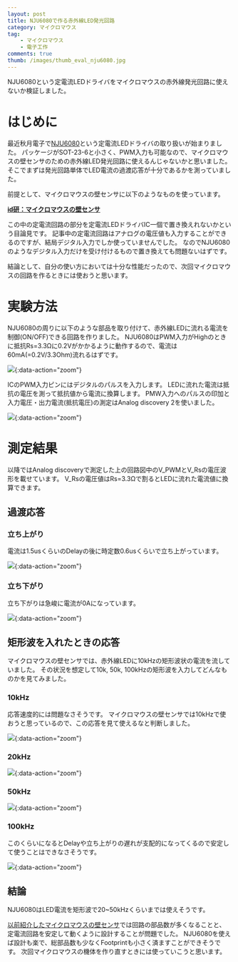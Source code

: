 ```yaml
---
layout: post
title: NJU6080で作る赤外線LED発光回路
category: マイクロマウス
tag:
    - マイクロマウス
    - 電子工作
comments: true
thumb: /images/thumb_eval_nju6080.jpg
---
```

NJU6080という定電流LEDドライバをマイクロマウスの赤外線発光回路に使えないか検証しました。


# はじめに
最近秋月電子で[NJU6080](http://akizukidenshi.com/catalog/g/gI-14719/)という定電流LEDドライバの取り扱いが始まりました。
パッケージがSOT-23-6と小さく、PWM入力も可能なので、マイクロマウスの壁センサのための赤外線LED発光回路に使えるんじゃないかと思いました。
そこでまずは発光回路単体でLED電流の過渡応答が十分であるかを測っていました。

前提として、マイクロマウスの壁センサに以下のようなものを使っています。

[**id研：マイクロマウスの壁センサ**](http://idken.net/posts/2020-02-09-mouse_irsensor/)

この中の定電流回路の部分を定電流LEDドライバIC一個で置き換えれないかという目論見です。
記事中の定電流回路はアナログの電圧値も入力することができるのですが、結局デジタル入力でしか使っていませんでした。
なのでNJU6080のようなデジタル入力だけを受け付けるもので置き換えても問題ないはずです。

結論として、自分の使い方においては十分な性能だったので、次回マイクロマウスの回路を作るときには使おうと思います。


# 実験方法
NJU6080の周りに以下のような部品を取り付けて、赤外線LEDに流れる電流を制御(ON/OFF)できる回路を作りました。
NJU6080はPWM入力がHighのときに抵抗Rs=3.3Ωに0.2Vがかかるように動作するので、電流は60mA(=0.2V/3.3Ohm)流れるはずです。

![](/images/nju6080_circuit.svg){:data-action="zoom"}

ICのPWM入力ピンにはデジタルのパルスを入力します。
LEDに流れた電流は抵抗の電圧を測って抵抗値から電流に換算します。
PMW入力へのパルスの印加と入力電圧・出力電流(抵抗電圧)の測定はAnalog discovery 2を使いました。

![](/images/nju6080_test_bench.jpg){:data-action="zoom"}


# 測定結果

以降ではAnalog discoveryで測定した上の回路図中のV_PWMとV_Rsの電圧波形を載せています。
V_Rsの電圧値はRs=3.3Ωで割るとLEDに流れた電流値に換算できます。

## 過渡応答

### 立ち上がり
電流は1.5usくらいのDelayの後に時定数0.6usくらいで立ち上がっています。

![](/images/nju6080_rise_zoom.png){:data-action="zoom"}


### 立ち下がり
立ち下がりは急峻に電流が0Aになっています。

![](/images/nju6080_fall_zoom.png){:data-action="zoom"}

## 矩形波を入れたときの応答

マイクロマウスの壁センサでは、赤外線LEDに10kHzの矩形波状の電流を流していました。
その状況を想定して10k, 50k, 100kHzの矩形波を入力してどんなものかを見てみました。

### 10kHz

応答速度的には問題なさそうです。
マイクロマウスの壁センサでは10kHzで使おうと思っているので、この応答を見て使えるなと判断しました。

![](/images/nju6080_10khz.png){:data-action="zoom"}

### 20kHz

![](/images/nju6080_20khz.png){:data-action="zoom"}

### 50kHz

![](/images/nju6080_50khz.png){:data-action="zoom"}

### 100kHz

このくらいになるとDelayや立ち上がりの遅れが支配的になってくるので安定して使うことはできなさそうです。

![](/images/nju6080_100khz.png){:data-action="zoom"}

## 結論

NJU6080はLED電流を矩形波で20~50kHzくらいまでは使えそうです。

[以前紹介したマイクロマウスの壁センサ](http://idken.net/posts/2020-02-09-mouse_irsensor/)では回路の部品数が多くなることと、
定電流回路を安定して動くように設計することが問題でした。
NJU6080を使えば設計も楽で、総部品数も少なくFootprintも小さく済ますことができそうです。
次回マイクロマウスの機体を作り直すときには使っていこうと思います。
